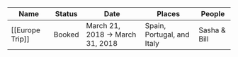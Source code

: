 |Name|Status|Date|Places|People|
|---|---|---|---|---|
|[[Europe Trip]]|Booked|March 21, 2018 → March 31, 2018|Spain, Portugal, and Italy|Sasha & Bill|